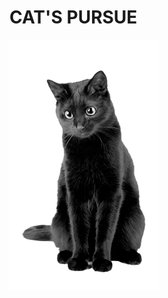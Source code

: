 <html>
<head>
<link rel="stylesheet" href="css/estilo examen.css">
</head>
<body>
<h1> CAT'S PURSUE </h1>
<a href="Gato_entrando.html">
<img id= "i1"src="img/gato_sentado.png"  >
</a>
</body>
</html>
